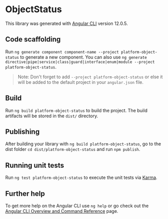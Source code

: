 # ObjectStatus

This library was generated with [Angular CLI](https://github.com/angular/angular-cli) version 12.0.5.

## Code scaffolding

Run `ng generate component component-name --project platform-object-status` to generate a new component. You can also use `ng generate directive|pipe|service|class|guard|interface|enum|module --project platform-object-status`.

> Note: Don't forget to add `--project platform-object-status` or else it will be added to the default project in your `angular.json` file.

## Build

Run `ng build platform-object-status` to build the project. The build artifacts will be stored in the `dist/` directory.

## Publishing

After building your library with `ng build platform-object-status`, go to the dist folder `cd dist/platform-object-status` and run `npm publish`.

## Running unit tests

Run `ng test platform-object-status` to execute the unit tests via [Karma](https://karma-runner.github.io).

## Further help

To get more help on the Angular CLI use `ng help` or go check out the [Angular CLI Overview and Command Reference](https://angular.io/cli) page.
